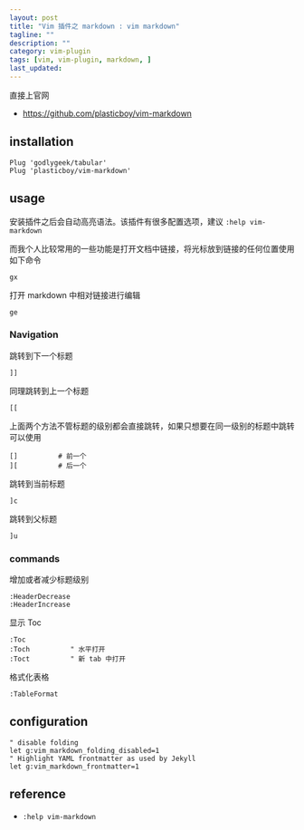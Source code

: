 ```yaml
---
layout: post
title: "Vim 插件之 markdown : vim markdown"
tagline: ""
description: ""
category: vim-plugin
tags: [vim, vim-plugin, markdown, ]
last_updated:
---
```


直接上官网

- <https://github.com/plasticboy/vim-markdown>

## installation

    Plug 'godlygeek/tabular'
    Plug 'plasticboy/vim-markdown'

## usage

安装插件之后会自动高亮语法。该插件有很多配置选项，建议 `:help vim-markdown`

而我个人比较常用的一些功能是打开文档中链接，将光标放到链接的任何位置使用如下命令

    gx

打开 markdown 中相对链接进行编辑

    ge

### Navigation
跳转到下一个标题

    ]]

同理跳转到上一个标题

    [[

上面两个方法不管标题的级别都会直接跳转，如果只想要在同一级别的标题中跳转可以使用

    []          # 前一个
    ][          # 后一个

跳转到当前标题

    ]c

跳转到父标题

    ]u

### commands

增加或者减少标题级别

    :HeaderDecrease
    :HeaderIncrease

显示 Toc

    :Toc
    :Toch          " 水平打开
    :Toct          " 新 tab 中打开

格式化表格

    :TableFormat

## configuration

    " disable folding
    let g:vim_markdown_folding_disabled=1
    " Highlight YAML frontmatter as used by Jekyll
    let g:vim_markdown_frontmatter=1


## reference

- `:help vim-markdown`
